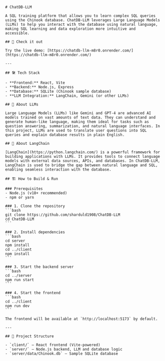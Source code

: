     # ChatDB-LLM

    A SQL training platform that allows you to learn complex SQL queries using the Chinook database. ChatDB-LLM leverages Large Language Models (LLMs) to help you interact with the database using natural language, making SQL learning and data exploration more intuitive and accessible.

    ## 🚀 Check it out

    Try the live demo: [https://chatdb-llm-m8r0.onrender.com/](https://chatdb-llm-m8r0.onrender.com/)

    ---

    ## 🛠️ Tech Stack

    - **Frontend:** React, Vite
    - **Backend:** Node.js, Express
    - **Database:** SQLite (Chinook sample database)
    - **LLM Integration:** LangChain, Gemini (or other LLMs)

    ## 🤖 About LLMs

    Large Language Models (LLMs) like Gemini and GPT-4 are advanced AI models trained on vast amounts of text data. They can understand and generate human-like language, making them ideal for tasks such as question answering, summarization, and natural language interfaces. In this project, LLMs are used to translate user questions into SQL queries and explain database results in plain English.

    ## 🔗 About LangChain

    [LangChain](https://python.langchain.com/) is a powerful framework for building applications with LLMs. It provides tools to connect language models with external data sources, APIs, and databases. In ChatDB-LLM, LangChain is used to bridge the gap between natural language and SQL, enabling seamless interaction with the database.

    ## 🏗️ How to Build & Run

    ### Prerequisites
    - Node.js (v18+ recommended)
    - npm or yarn

    ### 1. Clone the repository
    ```bash
    git clone https://github.com/sharduld1908/ChatDB-LLM
    cd ChatDB-LLM
    ```

    ### 2. Install dependencies
    ```bash
    cd server
    npm install
    cd ../client
    npm install
    ```

    ### 3. Start the backend server
    ```bash
    cd ../server
    npm run start
    ```

    ### 4. Start the frontend
    ```bash
    cd ../client
    npm run dev
    ```

    The frontend will be available at `http://localhost:5173` by default.

    ---

    ## 📂 Project Structure

    - `client/` — React frontend (Vite-powered)
    - `server/` — Node.js backend, LLM and database logic
    - `server/data/Chinook.db` — Sample SQLite database
